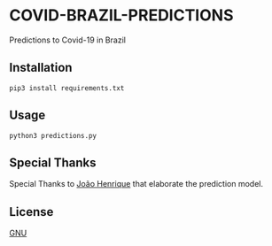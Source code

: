 # COVID-BRAZIL-PREDICTIONS

Predictions to Covid-19 in Brazil

## Installation

```pip3 install requirements.txt```


## Usage

```python3 predictions.py```

## Special Thanks
Special Thanks to [João Henrique](https://github.com/joaohenriquedss) that elaborate the prediction model.

## License
[GNU](https://github.com/caiosbl/covid-brazil-predictions/blob/master/LICENSE)
